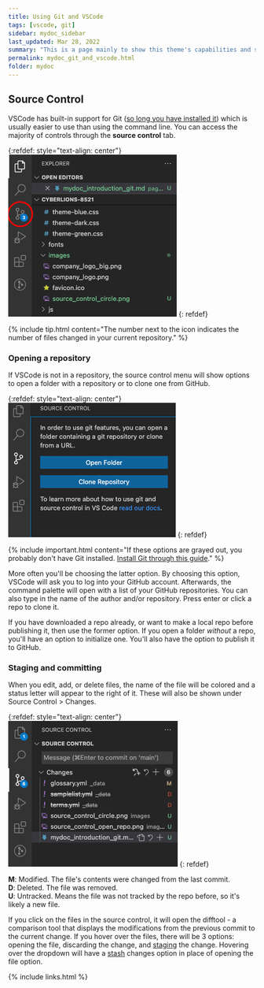 ```yaml
---
title: Using Git and VSCode
tags: [vscode, git]
sidebar: mydoc_sidebar
last_updated: Mar 28, 2022
summary: "This is a page mainly to show this theme's capabilities and serve as a quick reference for editors."
permalink: mydoc_git_and_vscode.html
folder: mydoc
---
```


## Source Control

VSCode has built-in support for Git ([so long you have installed it](mydoc_install_git.md)) which is usually easier to use than using the command line. You can access the majority of controls through the **source control** tab.

{:refdef: style="text-align: center"}
![Source Control Tab](images/source_control_circle.png)
{: refdef}

{% include tip.html content="The number next to the icon indicates the number of files changed in your current repository." %}

### Opening a repository

If VSCode is not in a repository, the source control menu will show options to open a folder with a repository or to clone one from GitHub.

{:refdef: style="text-align: center"}
![Source Control Init Options](images/source_control_open_repo.png)
{: refdef}

{% include important.html content="If these options are grayed out, you probably don't have Git installed. [Install Git through this guide](mydoc_install_git.md)." %}

More often you'll be choosing the latter option. By choosing this option, VSCode will ask you to log into your GitHub account. Afterwards, the command palette will open with a list of your GitHub repositories. You can also type in the name of the author and/or repository. Press enter or click a repo to clone it.

If you have downloaded a repo already, or want to make a local repo before publishing it, then use the former option. If you open a folder *without* a repo, you'll have an option to initialize one. You'll also have the option to publish it to GitHub.

### Staging and committing

When you edit, add, or delete files, the name of the file will be colored and a status letter will appear to the right of it. These will also be shown under Source Control > Changes.

{:refdef: style="text-align: center"}
![Source Control Changes](images/source_control_changes.png)
{: refdef}

**M**: Modified. The file's contents were changed from the last commit.<br>
**D**: Deleted. The file was removed.<br>
**U**: Untracked. Means the file was not tracked by the repo before, so it's likely a new file.

If you click on the files in the source control, it will open the difftool - a comparison tool that displays the modifications from the previous commit to the current change. If you hover over the files, there will be 3 options: opening the file, discarding the change, and <a href="#" data-toggle="tooltip" data-original-title="{{site.data.glossary.stage}}">staging</a> the change. Hovering over the dropdown will have a <a href="#" data-toggle="tooltip" data-original-title="{{site.data.glossary.stash}}">stash</a> changes option in place of opening the file option.

{% include links.html %}